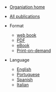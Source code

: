 * [Organiation home](/)
* [All publications](/)

* Format

  * [web book](/)
  * [PDF](/)
  * [eBook](/)
  * [Print-on-demand](/)

* Language

  * [English](/)
  * [Portuguese](/pt/)
  * [Spanish](/es/)
  * [Italian](/it/)
